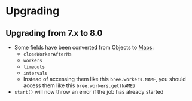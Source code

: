 # Upgrading


## Upgrading from 7.x to 8.0

* Some fields have been converted from Objects to [Maps](https://developer.mozilla.org/en-US/docs/Web/JavaScript/Reference/Global_Objects/Map):
  * `closeWorkerAfterMs`
  * `workers`
  * `timeouts`
  * `intervals`
  * Instead of accessing them like this `bree.workers.NAME`, you should access them like this `bree.workers.get(NAME)`
* `start()` will now throw an error if the job has already started

